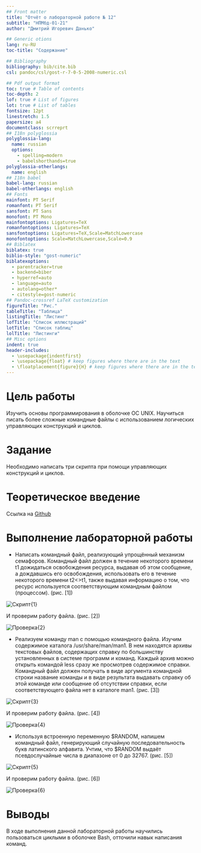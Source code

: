 ```yaml
---
## Front matter
title: "Отчёт о лабораторной работе № 12"
subtitle: "НПМбд-01-21"
author: "Дмитрий Игоревич Данько"

## Generic otions
lang: ru-RU
toc-title: "Содержание"

## Bibliography
bibliography: bib/cite.bib
csl: pandoc/csl/gost-r-7-0-5-2008-numeric.csl

## Pdf output format
toc: true # Table of contents
toc-depth: 2
lof: true # List of figures
lot: true # List of tables
fontsize: 12pt
linestretch: 1.5
papersize: a4
documentclass: scrreprt
## I18n polyglossia
polyglossia-lang:
  name: russian
  options:
	- spelling=modern
	- babelshorthands=true
polyglossia-otherlangs:
  name: english
## I18n babel
babel-lang: russian
babel-otherlangs: english
## Fonts
mainfont: PT Serif
romanfont: PT Serif
sansfont: PT Sans
monofont: PT Mono
mainfontoptions: Ligatures=TeX
romanfontoptions: Ligatures=TeX
sansfontoptions: Ligatures=TeX,Scale=MatchLowercase
monofontoptions: Scale=MatchLowercase,Scale=0.9
## Biblatex
biblatex: true
biblio-style: "gost-numeric"
biblatexoptions:
  - parentracker=true
  - backend=biber
  - hyperref=auto
  - language=auto
  - autolang=other*
  - citestyle=gost-numeric
## Pandoc-crossref LaTeX customization
figureTitle: "Рис."
tableTitle: "Таблица"
listingTitle: "Листинг"
lofTitle: "Список иллюстраций"
lotTitle: "Список таблиц"
lolTitle: "Листинги"
## Misc options
indent: true
header-includes:
  - \usepackage{indentfirst}
  - \usepackage{float} # keep figures where there are in the text
  - \floatplacement{figure}{H} # keep figures where there are in the text
---
```


# Цель работы


Изучить основы программирования в оболочке ОС UNIX. Научиться писать более
сложные командные файлы с использованием логических управляющих конструкций
и циклов.

# Задание

Необходимо написать три скрипта при помощи управляющих конструкций и циклов.

# Теоретическое введение


Ссылка на [Github](https://github.com/DankoDmitry/study_2021-2022_os-intro.git)

# Выполнение лабораторной работы

 - Написать командный файл, реализующий упрощённый механизм семафоров. Командный файл должен в течение некоторого времени t1 дожидаться освобождения
ресурса, выдавая об этом сообщение, а дождавшись его освобождения, использовать
его в течение некоторого времени t2<>t1, также выдавая информацию о том, что
ресурс используется соответствующим командным файлом (процессом). (рис. [1])

![Скрипт](1.png){1}

И проверим работу файла. (рис. [2])

![Проверка](2.png){2}

 - Реализуем команду man с помощью командного файла. Изучим содержимое каталога /usr/share/man/man1. В нем находятся архивы текстовых файлов, содержащих
справку по большинству установленных в системе программ и команд. Каждый архив
можно открыть командой less сразу же просмотрев содержимое справки. Командный
файл должен получать в виде аргумента командной строки название команды и в виде
результата выдавать справку об этой команде или сообщение об отсутствии справки,
если соответствующего файла нет в каталоге man1. (рис. [3])

![Скрипт](3.png){3}

И проверим работу файла. (рис. [4])

![Проверка](4.png){4}

 - Используя встроенную переменную $RANDOM, напишем командный файл, генерирующий случайную последовательность букв латинского алфавита. Учтим, что $RANDOM
выдаёт псевдослучайные числа в диапазоне от 0 до 32767. (рис. [5])

![Скрипт](5.png){5}

И проверим работу файла. (рис. [6])

![Проверка](6.png){6}


# Выводы

В ходе выполнения данной лабораторной работы научились пользоваться циклыми в оболочке Bash, отточили навык написания команд.


